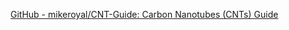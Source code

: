
[GitHub - mikeroyal/CNT-Guide: Carbon Nanotubes (CNTs) Guide](https://github.com/mikeroyal/CNT-Guide)
